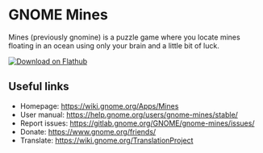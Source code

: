# GNOME Mines

Mines (previously gnomine) is a puzzle game where you locate mines floating in an ocean using only your brain and a little bit of luck.

[![Download on Flathub](https://upload.wikimedia.org/wikipedia/commons/thumb/a/a6/Flathub-badge-en.svg/240px-Flathub-badge-en.svg.png)](https://flathub.org/apps/details/org.gnome.Mines)

## Useful links

- Homepage: <https://wiki.gnome.org/Apps/Mines>
- User manual: <https://help.gnome.org/users/gnome-mines/stable/>
- Report issues: <https://gitlab.gnome.org/GNOME/gnome-mines/issues/>
- Donate: <https://www.gnome.org/friends/>
- Translate: <https://wiki.gnome.org/TranslationProject>
